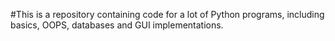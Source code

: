 #This is a repository containing code for a lot of Python programs, including basics, OOPS, databases and GUI implementations.